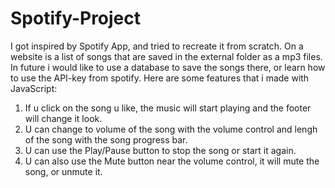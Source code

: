 # Spotify-Project
I got inspired by Spotify App, and tried to recreate it from scratch.
On a website is a list of songs that are saved in the external folder as a mp3 files. In future i would like to use a database to save the songs there, or learn how to use the API-key from spotify.
Here are some features that i made with JavaScript:
1. If u click on the song u like, the music will start playing and the footer will change it look.
2. U can change to volume of the song with the volume control and lengh of the song with the song progress bar.
3. U can use the Play/Pause button to stop the song or start it again.
4. U can also use the Mute button near the volume control, it will mute the song, or unmute it.
